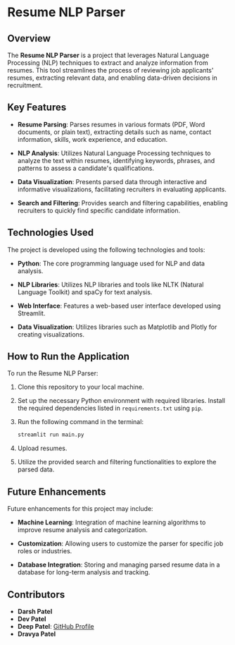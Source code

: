 # Resume NLP Parser

## Overview

The **Resume NLP Parser** is a project that leverages Natural Language Processing (NLP) techniques to extract and analyze information from resumes. This tool streamlines the process of reviewing job applicants' resumes, extracting relevant data, and enabling data-driven decisions in recruitment.

## Key Features

- **Resume Parsing**: Parses resumes in various formats (PDF, Word documents, or plain text), extracting details such as name, contact information, skills, work experience, and education.

- **NLP Analysis**: Utilizes Natural Language Processing techniques to analyze the text within resumes, identifying keywords, phrases, and patterns to assess a candidate's qualifications.

- **Data Visualization**: Presents parsed data through interactive and informative visualizations, facilitating recruiters in evaluating applicants.

- **Search and Filtering**: Provides search and filtering capabilities, enabling recruiters to quickly find specific candidate information.

## Technologies Used

The project is developed using the following technologies and tools:

- **Python**: The core programming language used for NLP and data analysis.

- **NLP Libraries**: Utilizes NLP libraries and tools like NLTK (Natural Language Toolkit) and spaCy for text analysis.

- **Web Interface**: Features a web-based user interface developed using Streamlit.

- **Data Visualization**: Utilizes libraries such as Matplotlib and Plotly for creating visualizations.

## How to Run the Application

To run the Resume NLP Parser:

1. Clone this repository to your local machine.

2. Set up the necessary Python environment with required libraries. Install the required dependencies listed in `requirements.txt` using `pip`.

3. Run the following command in the terminal:
    ```bash
    streamlit run main.py
    ```

4. Upload resumes.

5. Utilize the provided search and filtering functionalities to explore the parsed data.

## Future Enhancements

Future enhancements for this project may include:

- **Machine Learning**: Integration of machine learning algorithms to improve resume analysis and categorization.

- **Customization**: Allowing users to customize the parser for specific job roles or industries.

- **Database Integration**: Storing and managing parsed resume data in a database for long-term analysis and tracking.

## Contributors

- **Darsh Patel**
- **Dev Patel**
- **Deep Patel**: [GitHub Profile](https://github.com/Deep4GB)
- **Dravya Patel**
